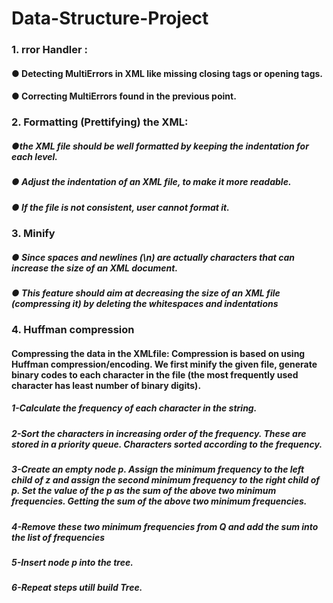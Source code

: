# Data-Structure-Project
### 1. rror Handler :
#### ● Detecting MultiErrors in XML like missing closing tags or opening tags.
#### ● Correcting MultiErrors found in the previous point.

###  2. Formatting (Prettifying) the XML:
##### ●the XML file should be well formatted by keeping the indentation for each level.
##### ● Adjust the indentation of an XML file, to make it more readable.
##### ● If the file is not consistent, user cannot format it.

### 3. Minify
##### ● Since spaces and newlines (\n) are actually characters that can increase the size of an XML document.
##### ● This feature should aim at decreasing the size of an XML file (compressing it) by deleting the whitespaces and indentations

### 4. Huffman compression
#### Compressing the data in the XMLfile: Compression is based on using Huffman compression/encoding. We first minify the given file, generate binary codes to each character in the file (the most frequently used character has least number of binary digits). 
##### 1-Calculate the frequency of each character in the string.
##### 2-Sort the characters in increasing order of the frequency. These are stored in a priority queue. Characters sorted according to the frequency.
##### 3-Create an empty node p. Assign the minimum frequency to the left child of z and assign the second minimum frequency to the right child of p. Set the value of the p as the sum of the above two minimum frequencies. Getting the sum of  the above two minimum frequencies.
##### 4-Remove these two minimum frequencies from Q and add the sum into the list of frequencies 
##### 5-Insert node p into the tree.
##### 6-Repeat steps utill build Tree.
